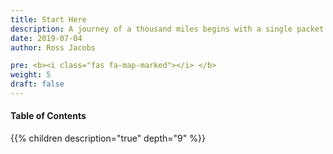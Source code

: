 ```yaml
---
title: Start Here
description: A journey of a thousand miles begins with a single packet
date: 2019-07-04
author: Ross Jacobs

pre: <b><i class="fas fa-map-marked"></i> </b>
weight: 5
draft: false
---
```


#### Table of Contents

{{% children description="true" depth="9" %}}

